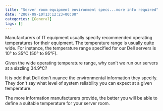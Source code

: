 ```yaml
---
title: "Server room equipment environment specs...more info required"
date: "2007-09-10T13:12:23+00:00"
categories: [General]
tags: []
---
```


Manufacturers of IT equipment usually specify recommended operating temperatures for their equipment. The temperature range is usually quite wide. For instance, the temperature range specified for our Dell servers is <span class="para">10° to 35°C (50° to 95°F).</span>

Given the wide operating temperature range, why can't we run our servers at a sizzling <span class="para">34.9°C?</span>

It is odd that Dell don't nuance the environmental information they specify. They don't say what level of system reliability you can expect at a given temperature.

The more information manufacturers provide, the better you will be able to define a suitable temperature for your server room.
